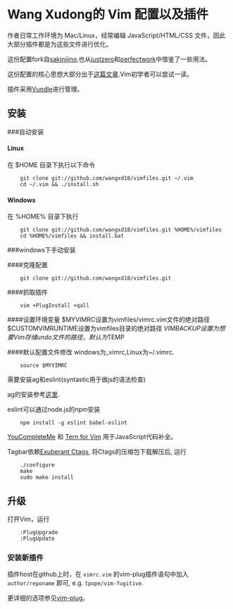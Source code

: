 # Wang Xudong的 Vim 配置以及插件

作者日常工作环境为 Mac/Linux，经常编辑 JavaScript/HTML/CSS 文件，因此大部分插件都是为这些文件进行优化。

这份配置fork自[sakinijino](https://github.com/sakinijino/vimfiles/),也从[justzero](https://github.com/justzero/vim)和[perfectwork](https://github.com/perfectworks/vim)中借鉴了一些用法。

这份配置的核心思想大部分出于[这篇文章](http://stevelosh.com/blog/2010/09/coming-home-to-vim/?utm_source=feedburner&utm_medium=feed&utm_campaign=Feed%3A+stevelosh+%28Steve+Losh%29).Vim初学者可以尝试一读。

插件采用[Vundle](https://github.com/VundleVim/Vundle.vim)进行管理。

## 安装

###自动安装

#### Linux

在 $HOME 目录下执行以下命令

```
    git clone git://github.com/wangxd18/vimfiles.git ~/.vim
    cd ~/.vim && ./install.sh
```

#### Windows

在 %HOME% 目录下执行

```
    git clone git://github.com/wangxd18/vimfiles.git %HOME%/vimfiles
    cd %HOME%/vimfiles && install.bat
```


###windows下手动安装

####克隆配置

```
    git clone git://github.com/wangxd18/vimfiles.git
```

####抓取插件

```
    vim +PlugInstall +qall
```

####设置环境变量
    $MYVIMRC设置为vimfiles/vimrc.vim文件的绝对路径
    $CUSTOMVIMRUNTIME设置为vimfiles目录的绝对路径
    $VIMBACKUP设置为想要Vim存储undo文件的路径，默认为$TEMP

####默认配置文件修改
windows为\_vimrc,Linux为~/.vimrc.

```
    source $MYVIMRC
```

需要安装ag和eslint(syntastic用于做js的语法检查)

ag的安装参考[这里](https://github.com/rking/ag.vim).

eslint可以通过node.js的npm安装

```
    npm install -g eslint babel-eslint
```

[YouCompleteMe](https://github.com/Valloric/YouCompleteMe) 和 [Tern for Vim](https://github.com/marijnh/tern_for_vim) 用于JavaScript代码补全。


Tagbar依赖[Exuberant Ctags](http://ctags.sourceforge.net/), 将Ctags的压缩包下载解压后, 运行

```
    ./configure
    make
    sudo make install
```


## 升级

打开Vim，运行

```
    :PlugUpgrade
    :PlugUpdate
```

### 安装新插件

插件host在github上时，在 <code>vimrc.vim</code> 的vim-plug插件语句中加入 <code>author/reponame</code> 即可, e.g. <code>tpope/vim-fugitive</code>.

更详细的选项参见[vim-plug](https://github.com/junegunn/vim-plug)。

